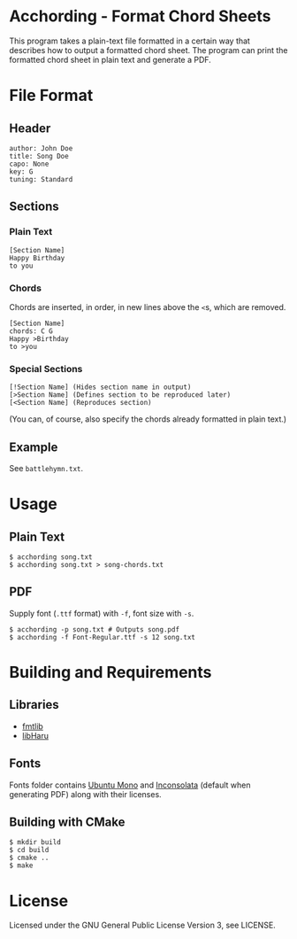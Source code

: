 # Acchording - Format Chord Sheets

This program takes a plain-text file formatted in a certain way that describes how to output a formatted chord sheet. The program can print the formatted chord sheet in plain text and generate a PDF.

# File Format

## Header

```
author: John Doe
title: Song Doe
capo: None
key: G
tuning: Standard
```

## Sections

### Plain Text

```
[Section Name]
Happy Birthday
to you
```

### Chords

Chords are inserted, in order, in new lines above the `<`s, which are removed.

```
[Section Name]
chords: C G
Happy >Birthday
to >you
```

### Special Sections

```
[!Section Name] (Hides section name in output)
[>Section Name] (Defines section to be reproduced later)
[<Section Name] (Reproduces section)
```

(You can, of course, also specify the chords already formatted in plain text.)

## Example

See `battlehymn.txt`.

# Usage

## Plain Text

```
$ acchording song.txt
$ acchording song.txt > song-chords.txt
```

## PDF

Supply font (`.ttf` format) with `-f`, font size with `-s`.

```
$ acchording -p song.txt # Outputs song.pdf
$ acchording -f Font-Regular.ttf -s 12 song.txt
```

# Building and Requirements

## Libraries

- [fmtlib](https://github.com/fmtlib/fmt)
- [libHaru](http://libharu.org/)

## Fonts

Fonts folder contains [Ubuntu Mono](https://fonts.google.com/specimen/Ubuntu+Mono) and [Inconsolata](https://fonts.google.com/specimen/Inconsolata) (default when generating PDF) along with their licenses.

## Building with CMake

```
$ mkdir build
$ cd build
$ cmake ..
$ make
```

# License

Licensed under the GNU General Public License Version 3, see LICENSE.
